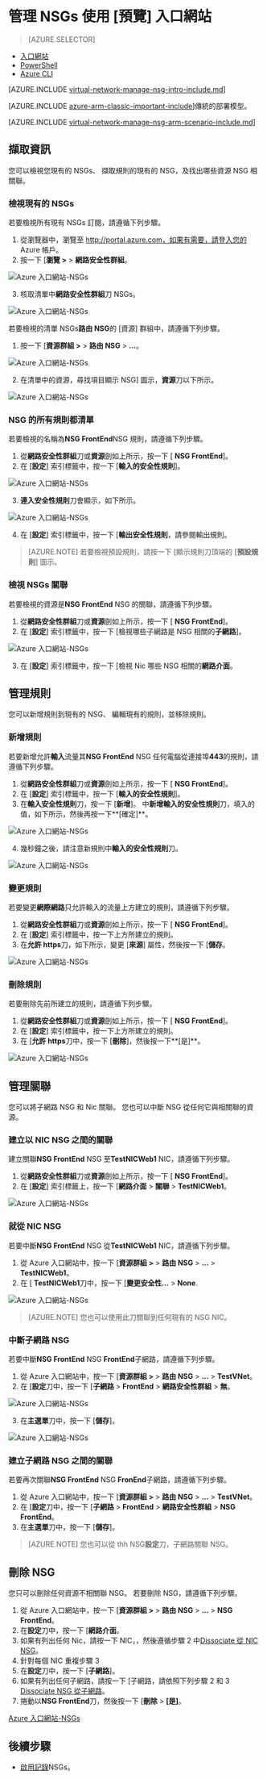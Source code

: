 <properties 
   pageTitle="管理資源管理員] 中，使用 [預覽] 入口網站的 NSGs |Microsoft Azure"
   description="瞭解如何管理現存 NSGs 資源管理員] 中，使用 [預覽] 入口網站"
   services="virtual-network"
   documentationCenter="na"
   authors="jimdial"
   manager="carmonm"
   editor=""
   tags="azure-resource-manager"
/>
<tags  
   ms.service="virtual-network"
   ms.devlang="na"
   ms.topic="article"
   ms.tgt_pltfrm="na"
   ms.workload="infrastructure-services"
   ms.date="03/14/2016"
   ms.author="jdial" />

# <a name="manage-nsgs-using-the-preview-portal"></a>管理 NSGs 使用 [預覽] 入口網站

> [AZURE.SELECTOR]
- [入口網站](virtual-network-manage-nsg-arm-portal.md)
- [PowerShell](virtual-network-manage-nsg-arm-ps.md)
- [Azure CLI](virtual-network-manage-nsg-arm-cli.md)

[AZURE.INCLUDE [virtual-network-manage-nsg-intro-include.md](../../includes/virtual-network-manage-nsg-intro-include.md)]

[AZURE.INCLUDE [azure-arm-classic-important-include](../../includes/learn-about-deployment-models-rm-include.md)]傳統的部署模型。

[AZURE.INCLUDE [virtual-network-manage-nsg-arm-scenario-include.md](../../includes/virtual-network-manage-nsg-arm-scenario-include.md)]

## <a name="retrieve-information"></a>擷取資訊

您可以檢視您現有的 NSGs、 擷取規則的現有的 NSG，及找出哪些資源 NSG 相關聯。

### <a name="view-existing-nsgs"></a>檢視現有的 NSGs
若要檢視所有現有 NSGs 訂閱，請遵循下列步驟。

1. 從瀏覽器中，瀏覽至 http://portal.azure.com，如果有需要，請登入您的 Azure 帳戶。
2. 按一下 [**瀏覽 >** > **網路安全性群組**。

![Azure 入口網站-NSGs](./media/virtual-network-manage-nsg-arm-portal/figure1.png)

3. 核取清單中**網路安全性群組**刀 NSGs。

![Azure 入口網站-NSGs](./media/virtual-network-manage-nsg-arm-portal/figure2.png)

若要檢視的清單 NSGs**路由 NSG**的 [資源] 群組中，請遵循下列步驟。 

1. 按一下 [**資源群組 >** > **路由 NSG** > **...**。

![Azure 入口網站-NSGs](./media/virtual-network-manage-nsg-arm-portal/figure3.png)

2. 在清單中的資源，尋找項目顯示 NSG] 圖示，**資源**刀以下所示。

![Azure 入口網站-NSGs](./media/virtual-network-manage-nsg-arm-portal/figure4.png)
         
### <a name="list-all-rules-for-an-nsg"></a>NSG 的所有規則都清單

若要檢視的名稱為**NSG FrontEnd**NSG 規則，請遵循下列步驟。 

1. 從**網路安全性群組**刀或**資源**劍如上所示，按一下 [ **NSG FrontEnd**]。
2. 在 [**設定**] 索引標籤中，按一下 [**輸入的安全性規則**]。

![Azure 入口網站-NSGs](./media/virtual-network-manage-nsg-arm-portal/figure5.png)

3. **連入安全性規則**刀會顯示，如下所示。

![Azure 入口網站-NSGs](./media/virtual-network-manage-nsg-arm-portal/figure6.png)

4. 在 [**設定**] 索引標籤中，按一下 [**輸出安全性規則**，請參閱輸出規則。

>[AZURE.NOTE] 若要檢視預設規則，請按一下 [顯示規則刀頂端的 [**預設規則**] 圖示。

### <a name="view-nsgs-associations"></a>檢視 NSGs 關聯

若要檢視的資源是**NSG FrontEnd** NSG 的關聯，請遵循下列步驟。

1. 從**網路安全性群組**刀或**資源**劍如上所示，按一下 [ **NSG FrontEnd**]。
2. 在 [**設定**] 索引標籤中，按一下 [檢視哪些子網路是 NSG 相關的**子網路**]。

![Azure 入口網站-NSGs](./media/virtual-network-manage-nsg-arm-portal/figure7.png)

3. 在 [**設定**] 索引標籤中，按一下 [檢視 Nic 哪些 NSG 相關的**網路介面**。

## <a name="manage-rules"></a>管理規則

您可以新增規則到現有的 NSG、 編輯現有的規則，並移除規則。

### <a name="add-a-rule"></a>新增規則

若要新增允許**輸入**流量其**NSG FrontEnd** NSG 任何電腦從連接埠**443**的規則，請遵循下列步驟。

1. 從**網路安全性群組**刀或**資源**劍如上所示，按一下 [ **NSG FrontEnd**]。
2. 在 [**設定**] 索引標籤中，按一下 [**輸入的安全性規則**]。
3. 在**輸入安全性規則**刀，按一下 [**新增**]。 中**新增輸入的安全性規則**刀，填入的值，如下所示，然後再按一下**[確定]**。

![Azure 入口網站-NSGs](./media/virtual-network-manage-nsg-arm-portal/figure8.png)

4. 幾秒鐘之後，請注意新規則中**輸入的安全性規則**刀。

![Azure 入口網站-NSGs](./media/virtual-network-manage-nsg-arm-portal/figure9.png)

### <a name="change-a-rule"></a>變更規則

若要變更**網際網路**只允許輸入的流量上方建立的規則，請遵循下列步驟。

1. 從**網路安全性群組**刀或**資源**劍如上所示，按一下 [ **NSG FrontEnd**]。
2. 在 [**設定**] 索引標籤中，按一下上方所建立的規則。
3. 在**允許 https**刀，如下所示，變更 [**來源**] 屬性，然後按一下 [**儲存**。

![Azure 入口網站-NSGs](./media/virtual-network-manage-nsg-arm-portal/figure10.png)

### <a name="delete-a-rule"></a>刪除規則

若要刪除先前所建立的規則，請遵循下列步驟。

1. 從**網路安全性群組**刀或**資源**劍如上所示，按一下 [ **NSG FrontEnd**]。
2. 在 [**設定**] 索引標籤中，按一下上方所建立的規則。
3. 在 [**允許 https**刀中，按一下 [**刪除**]，然後按一下**[是]**。

![Azure 入口網站-NSGs](./media/virtual-network-manage-nsg-arm-portal/figure11.png)

## <a name="manage-associations"></a>管理關聯

您可以將子網路 NSG 和 Nic 關聯。 您也可以中斷 NSG 從任何它與相關聯的資源。

### <a name="associate-an-nsg-to-a-nic"></a>建立以 NIC NSG 之間的關聯

建立關聯**NSG FrontEnd** NSG 至**TestNICWeb1** NIC，請遵循下列步驟。

1. 從**網路安全性群組**刀或**資源**劍如上所示，按一下 [ **NSG FrontEnd**]。
2. 在 [**設定**] 索引標籤上，按一下 [**網路介面** > **關聯** > **TestNICWeb1**。

![Azure 入口網站-NSGs](./media/virtual-network-manage-nsg-arm-portal/figure12.png)

### <a name="dissociate-an-nsg-from-a-nic"></a>就從 NIC NSG

若要中斷**NSG FrontEnd** NSG 從**TestNICWeb1** NIC，請遵循下列步驟。

1. 從 Azure 入口網站中，按一下 [**資源群組 >** > **路由 NSG** > **...** >  **TestNICWeb1**。
2. 在 [ **TestNICWeb1**刀中，按一下 [**變更安全性...** > **None**.

![Azure 入口網站-NSGs](./media/virtual-network-manage-nsg-arm-portal/figure13.png)

>[AZURE.NOTE] 您也可以使用此刀關聯到任何現有的 NSG NIC。

### <a name="dissociate-an-nsg-from-a-subnet"></a>中斷子網路 NSG

若要中斷**NSG FrontEnd** NSG **FrontEnd**子網路，請遵循下列步驟。

1. 從 Azure 入口網站中，按一下 [**資源群組 >** > **路由 NSG** > **...** >  **TestVNet**。
2. 在 [**設定**刀中，按一下 [**子網路** > **FrontEnd** > **網路安全性群組** > **無**。

![Azure 入口網站-NSGs](./media/virtual-network-manage-nsg-arm-portal/figure14.png)

3. 在**主選單**刀中，按一下 [**儲存**]。

![Azure 入口網站-NSGs](./media/virtual-network-manage-nsg-arm-portal/figure15.png)

### <a name="associate-an-nsg-to-a-subnet"></a>建立子網路 NSG 之間的關聯

若要再次關聯**NSG FrontEnd** NSG **FronEnd**子網路，請遵循下列步驟。

1. 從 Azure 入口網站中，按一下 [**資源群組 >** > **路由 NSG** > **...** >  **TestVNet**。
2. 在 [**設定**刀中，按一下 [**子網路** > **FrontEnd** > **網路安全性群組** > **NSG FrontEnd**。
3. 在**主選單**刀中，按一下 [**儲存**]。

>[AZURE.NOTE] 您也可以從 thh NSG**設定**刀，子網路關聯 NSG。

## <a name="delete-an-nsg"></a>刪除 NSG

您只可以刪除任何資源不相關聯 NSG。 若要刪除 NSG，請遵循下列步驟。

1. 從 Azure 入口網站中，按一下 [**資源群組 >** > **路由 NSG** > **...** >  **NSG FrontEnd**。
2. 在**設定**刀中，按一下 [**網路介面**。
3. 如果有列出任何 Nic，請按一下 NIC，，然後遵循步驟 2 中[Dissociate 從 NIC NSG](#Dissociate-an-NSG-from-a-NIC)。
4. 針對每個 NIC 重複步驟 3
5. 在**設定**刀中，按一下 [**子網路**]。
6. 如果有列出任何子網路，請按一下 [子網路，請依照下列步驟 2 和 3 [Dissociate NSG 從子網路](#Dissociate-an-NSG-from-a-subnet)。
7. 捲動以**NSG FrontEnd**刀，然後按一下 [**刪除** > **[是]**。

[Azure 入口網站-NSGs](./media/virtual-network-manage-nsg-arm-portal/figure16.png)

## <a name="next-steps"></a>後續步驟

- [啟用記錄](virtual-network-nsg-manage-log.md)NSGs。

